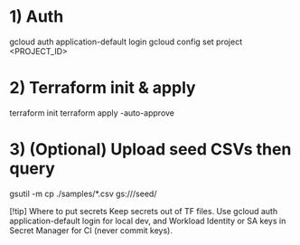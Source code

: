 
# 1) Auth
gcloud auth application-default login
gcloud config set project <PROJECT_ID>

# 2) Terraform init & apply
terraform init
terraform apply -auto-approve

# 3) (Optional) Upload seed CSVs then query
gsutil -m cp ./samples/*.csv gs://<your-bucket>/seed/


[!tip] Where to put secrets
Keep secrets out of TF files. Use gcloud auth application-default login for local dev, and Workload Identity or SA keys in Secret Manager for CI (never commit keys).